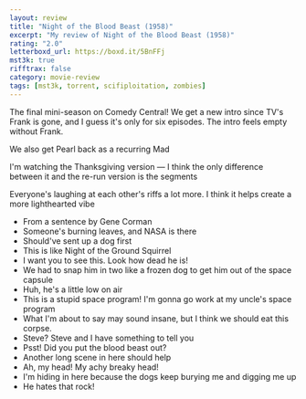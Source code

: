```yaml
---
layout: review
title: "Night of the Blood Beast (1958)"
excerpt: "My review of Night of the Blood Beast (1958)"
rating: "2.0"
letterboxd_url: https://boxd.it/5BnFFj
mst3k: true
rifftrax: false
category: movie-review
tags: [mst3k, torrent, scifiploitation, zombies]
---
```


The final mini-season on Comedy Central! We get a new intro since TV's Frank is gone, and I guess it's only for six episodes. The intro feels empty without Frank.

We also get Pearl back as a recurring Mad

I'm watching the Thanksgiving version — I think the only difference between it and the re-run version is the segments

Everyone's laughing at each other's riffs a lot more. I think it helps create a more lighthearted vibe

- From a sentence by Gene Corman
- Someone's burning leaves, and NASA is there
- Should've sent up a dog first
- This is like Night of the Ground Squirrel
- I want you to see this. Look how dead he is!
- We had to snap him in two like a frozen dog to get him out of the space capsule
- Huh, he's a little low on air
- This is a stupid space program! I'm gonna go work at my uncle's space program
- What I'm about to say may sound insane, but I think we should eat this corpse.
- Steve? Steve and I have something to tell you
- Psst! Did you put the blood beast out?
- Another long scene in here should help
- Ah, my head! My achy breaky head!
- I'm hiding in here because the dogs keep burying me and digging me up
- He hates that rock!
